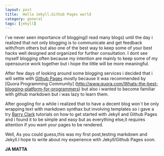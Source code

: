 ```yaml
---
layout: post
title:  Hello Jekyll,Github Pages world
category: general
tags: [jekyll]
---
```


i`ve never seen importance of blogging(I read many blogs) until the day i realized that not only blogging is to communicate and get feedback with/from others but also one of the best way to keep some of your best hacks well designed and organized for further consultation.
I dont see myself blogging often because  my intention are mainly to keep some of my opensource work together but i hope the little will be more meaningful.


After few days of looking around some blogging services i decided that i will settle with [Github Pages](http://pages.github.com) mostly because it was recommended by [Quora Programming Community] (http://www.quora.com/Whats-the-best-blogging-platform-for-programmers) but also i wanted to become familiar with github markdown but i was  lazy to learn them.

After  googling for a while  i realized that to have a decent blog won`t be only wrapping text with markdown synthax but involving templates so i gave  a try   [ Barry Clark](http://www.smashingmagazine.com/2014/08/build-blog-jekyll-github-pages/) tutorials on how to get started with   Jekyll and Github Pages and i found it to be simple and easy  but as everything else,it requires attention if you want your pages to be rendered.


Well, As you could guess,this was my first post,testing markdown and Jekyll.I hope to write about my experience with Jekyll/Github Pages soon.

**JA MATTA**




